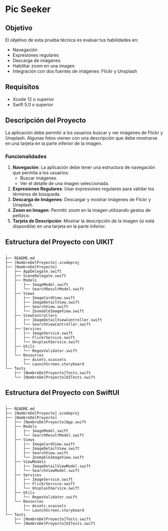 # Pic Seeker

## Objetivo
El objetivo de esta prueba técnica es evaluar tus habilidades en:
- Navegación
- Expresiones regulares
- Descarga de imágenes
- Habilitar zoom en una imagen
- Integración con dos fuentes de imágenes: Flickr y Unsplash

## Requisitos
- Xcode 12 o superior
- Swift 5.0 o superior

## Descripción del Proyecto
La aplicación debe permitir a los usuarios buscar y ver imágenes de Flickr y Unsplash. Algunas fotos vienen con una descripción que debe mostrarse en una tarjeta en la parte inferior de la imagen.

### Funcionalidades
1. **Navegación**: La aplicación debe tener una estructura de navegación que permita a los usuarios:
   - Buscar imágenes.
   - Ver el detalle de una imagen seleccionada.
2. **Expresiones Regulares**: Usar expresiones regulares para validar los términos de búsqueda.
3. **Descarga de Imágenes**: Descargar y mostrar imágenes de Flickr y Unsplash.
4. **Zoom en Imagen**: Permitir zoom en la imagen utilizando gestos de pellizco.
5. **Tarjeta de Descripción**: Mostrar la descripción de la imagen (si está disponible) en una tarjeta en la parte inferior.

## Estructura del Proyecto con UIKIT

```plaintext
.
├── README.md
├── [NombreDelProyecto].xcodeproj
├── [NombreDelProyecto]
│   ├── AppDelegate.swift
│   ├── SceneDelegate.swift
│   ├── Models
│   │   ├── ImageModel.swift
│   │   └── SearchResultModel.swift
│   ├── Views
│   │   ├── ImageCardView.swift
│   │   ├── ImageDetailView.swift
│   │   ├── SearchView.swift
│   │   └── ZoomableImageView.swift
│   ├── ViewControllers
│   │   ├── ImageDetailViewController.swift
│   │   └── SearchViewController.swift
│   ├── Services
│   │   ├── ImageService.swift
│   │   ├── FlickrService.swift
│   │   └── UnsplashService.swift
│   ├── Utils
│   │   └── RegexValidator.swift
│   └── Resources
│       ├── Assets.xcassets
│       └── LaunchScreen.storyboard
└── Tests
    ├── [NombreDelProyecto]Tests.swift
    └── [NombreDelProyecto]UITests.swift

```
## Estructura del Proyecto con SwiftUI

```plaintext
.
├── README.md
├── [NombreDelProyecto].xcodeproj
├── [NombreDelProyecto]
│   ├── [NombreDelProyecto]App.swift
│   ├── Models
│   │   ├── ImageModel.swift
│   │   └── SearchResultModel.swift
│   ├── Views
│   │   ├── ImageCardView.swift
│   │   ├── ImageDetailView.swift
│   │   ├── SearchView.swift
│   │   └── ZoomableImageView.swift
│   ├── ViewModels
│   │   ├── ImageDetailViewModel.swift
│   │   └── SearchViewModel.swift
│   ├── Services
│   │   ├── ImageService.swift
│   │   ├── FlickrService.swift
│   │   └── UnsplashService.swift
│   ├── Utils
│   │   └── RegexValidator.swift
│   └── Resources
│       ├── Assets.xcassets
│       └── LaunchScreen.storyboard
└── Tests
    ├── [NombreDelProyecto]Tests.swift
    └── [NombreDelProyecto]UITests.swift
